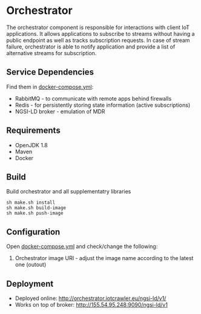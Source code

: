 # Orchestrator

The orchestrator component is responsible for interactions with client IoT applications. It allows applications to subscribe to streams without having a public endpoint as well as tracks subscription requests. In case of stream failure, orchestrator is able to notify application and provide a list of alternative streams for subscription. 

## Service Dependencies

Find them in [docker-compose.yml](com.agtinternational.iotcrawler.orchestrator/docker-compose.yml):
* RabbitMQ - to communicate with remote apps behind firewalls
* Redis - for persistently storing state information (active subscriptions)
* NGSI-LD broker - emulation of MDR


## Requirements

* OpenJDK 1.8
* Maven
* Docker


## Build

Build orchestrator and all supplementatry libraries

```
sh make.sh install
sh make.sh build-image
sh make.sh push-image
```


## Configuration

Open [docker-compose.yml](com.agtinternational.iotcrawler.orchestrator/docker-compose.yml) and check/change the following:

1) Orchestrator image URI - adjust the image name according to the latest one (outout)  

## Deployment   
* Deployed online: http://orchestrator.iotcrawler.eu/ngsi-ld/v1/
* Works on top of broker: http://155.54.95.248:9090/ngsi-ld/v1
